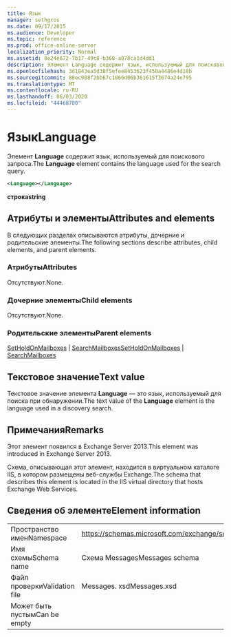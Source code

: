 ```yaml
---
title: Язык
manager: sethgros
ms.date: 09/17/2015
ms.audience: Developer
ms.topic: reference
ms.prod: office-online-server
localization_priority: Normal
ms.assetid: 8e24e672-7b17-49c8-b368-a078ca1d4dd1
description: Элемент Language содержит язык, используемый для поискового запроса.
ms.openlocfilehash: 3d1843ea5d38f5efee8453623f450a4486e4d18b
ms.sourcegitcommit: 88ec988f2bb67c1866d06b361615f3674a24e795
ms.translationtype: MT
ms.contentlocale: ru-RU
ms.lasthandoff: 06/03/2020
ms.locfileid: "44468700"
---
```

# <a name="language"></a><span data-ttu-id="ca951-103">Язык</span><span class="sxs-lookup"><span data-stu-id="ca951-103">Language</span></span>

<span data-ttu-id="ca951-104">Элемент **Language** содержит язык, используемый для поискового запроса.</span><span class="sxs-lookup"><span data-stu-id="ca951-104">The **Language** element contains the language used for the search query.</span></span> 
  
```XML
<Language></Language>
```

 <span data-ttu-id="ca951-105">**строка**</span><span class="sxs-lookup"><span data-stu-id="ca951-105">**string**</span></span>
## <a name="attributes-and-elements"></a><span data-ttu-id="ca951-106">Атрибуты и элементы</span><span class="sxs-lookup"><span data-stu-id="ca951-106">Attributes and elements</span></span>

<span data-ttu-id="ca951-107">В следующих разделах описываются атрибуты, дочерние и родительские элементы.</span><span class="sxs-lookup"><span data-stu-id="ca951-107">The following sections describe attributes, child elements, and parent elements.</span></span>
  
### <a name="attributes"></a><span data-ttu-id="ca951-108">Атрибуты</span><span class="sxs-lookup"><span data-stu-id="ca951-108">Attributes</span></span>

<span data-ttu-id="ca951-109">Отсутствуют.</span><span class="sxs-lookup"><span data-stu-id="ca951-109">None.</span></span>
  
### <a name="child-elements"></a><span data-ttu-id="ca951-110">Дочерние элементы</span><span class="sxs-lookup"><span data-stu-id="ca951-110">Child elements</span></span>

<span data-ttu-id="ca951-111">Отсутствуют.</span><span class="sxs-lookup"><span data-stu-id="ca951-111">None.</span></span>
  
### <a name="parent-elements"></a><span data-ttu-id="ca951-112">Родительские элементы</span><span class="sxs-lookup"><span data-stu-id="ca951-112">Parent elements</span></span>

<span data-ttu-id="ca951-113">[SetHoldOnMailboxes](setholdonmailboxes.md)  |  [SearchMailboxes](searchmailboxes.md)</span><span class="sxs-lookup"><span data-stu-id="ca951-113">[SetHoldOnMailboxes](setholdonmailboxes.md) | [SearchMailboxes](searchmailboxes.md)</span></span>
  
## <a name="text-value"></a><span data-ttu-id="ca951-114">Текстовое значение</span><span class="sxs-lookup"><span data-stu-id="ca951-114">Text value</span></span>

<span data-ttu-id="ca951-115">Текстовое значение элемента **Language** — это язык, используемый для поиска при обнаружении.</span><span class="sxs-lookup"><span data-stu-id="ca951-115">The text value of the **Language** element is the language used in a discovery search.</span></span> 
  
## <a name="remarks"></a><span data-ttu-id="ca951-116">Примечания</span><span class="sxs-lookup"><span data-stu-id="ca951-116">Remarks</span></span>

<span data-ttu-id="ca951-117">Этот элемент появился в Exchange Server 2013.</span><span class="sxs-lookup"><span data-stu-id="ca951-117">This element was introduced in Exchange Server 2013.</span></span>
  
<span data-ttu-id="ca951-118">Схема, описывающая этот элемент, находится в виртуальном каталоге IIS, в котором размещены веб-службы Exchange.</span><span class="sxs-lookup"><span data-stu-id="ca951-118">The schema that describes this element is located in the IIS virtual directory that hosts Exchange Web Services.</span></span>
  
## <a name="element-information"></a><span data-ttu-id="ca951-119">Сведения об элементе</span><span class="sxs-lookup"><span data-stu-id="ca951-119">Element information</span></span>

|||
|:-----|:-----|
|<span data-ttu-id="ca951-120">Пространство имен</span><span class="sxs-lookup"><span data-stu-id="ca951-120">Namespace</span></span>  <br/> |https://schemas.microsoft.com/exchange/services/2006/messages  <br/> |
|<span data-ttu-id="ca951-121">Имя схемы</span><span class="sxs-lookup"><span data-stu-id="ca951-121">Schema name</span></span>  <br/> |<span data-ttu-id="ca951-122">Схема Messages</span><span class="sxs-lookup"><span data-stu-id="ca951-122">Messages schema</span></span>  <br/> |
|<span data-ttu-id="ca951-123">Файл проверки</span><span class="sxs-lookup"><span data-stu-id="ca951-123">Validation file</span></span>  <br/> |<span data-ttu-id="ca951-124">Messages. xsd</span><span class="sxs-lookup"><span data-stu-id="ca951-124">Messages.xsd</span></span>  <br/> |
|<span data-ttu-id="ca951-125">Может быть пустым</span><span class="sxs-lookup"><span data-stu-id="ca951-125">Can be empty</span></span>  <br/> ||
   

